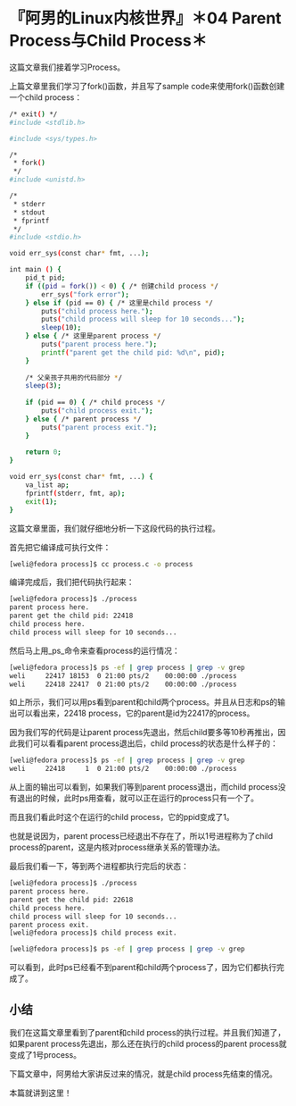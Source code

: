 # 『阿男的Linux内核世界』＊04 Parent Process与Child Process＊

这篇文章我们接着学习Process。

上篇文章里我们学习了fork()函数，并且写了sample code来使用fork()函数创建一个child process：

```bash
/* exit() */
#include <stdlib.h>

#include <sys/types.h>

/*
 * fork()
 */
#include <unistd.h>

/* 
 * stderr
 * stdout
 * fprintf
 */
#include <stdio.h>

void err_sys(const char* fmt, ...);

int main () {
	pid_t pid;
	if ((pid = fork()) < 0) { /* 创建child process */
		err_sys("fork error");
	} else if (pid == 0) { /* 这里是child process */
		puts("child process here."); 
		puts("child process will sleep for 10 seconds...");
		sleep(10);
	} else { /* 这里是parent process */
		puts("parent process here.");
		printf("parent get the child pid: %d\n", pid);
	}
	
	/* 父亲孩子共用的代码部分 */
	sleep(3);
	
	if (pid == 0) { /* child process */
		puts("child process exit.");
	} else { /* parent process */
		puts("parent process exit.");
	}
	
	return 0;
}

void err_sys(const char* fmt, ...) {
	va_list ap;
	fprintf(stderr, fmt, ap);
	exit(1);
}
```

这篇文章里面，我们就仔细地分析一下这段代码的执行过程。

首先把它编译成可执行文件：

```bash
[weli@fedora process]$ cc process.c -o process
```

编译完成后，我们把代码执行起来：

```bash
[weli@fedora process]$ ./process 
parent process here.
parent get the child pid: 22418
child process here.
child process will sleep for 10 seconds...
```

然后马上用_ps_命令来查看process的运行情况：

```bash
[weli@fedora process]$ ps -ef | grep process | grep -v grep
weli     22417 18153  0 21:00 pts/2    00:00:00 ./process
weli     22418 22417  0 21:00 pts/2    00:00:00 ./process
```

如上所示，我们可以用ps看到parent和child两个process。并且从日志和ps的输出可以看出来，22418 process，它的parent是id为22417的process。

因为我们写的代码是让parent process先退出，然后child要多等10秒再推出，因此我们可以看看parent process退出后，child process的状态是什么样子的：

```bash
[weli@fedora process]$ ps -ef | grep process | grep -v grep
weli     22418     1  0 21:00 pts/2    00:00:00 ./process
```

从上面的输出可以看到，如果我们等到parent process退出，而child process没有退出的时候，此时ps用查看，就可以正在运行的process只有一个了。

而且我们看此时这个在运行的child process，它的ppid变成了1。

也就是说因为，parent process已经退出不存在了，所以1号进程称为了child process的parent，这是内核对process继承关系的管理办法。

最后我们看一下，等到两个进程都执行完后的状态：

```bash
[weli@fedora process]$ ./process 
parent process here.
parent get the child pid: 22618
child process here.
child process will sleep for 10 seconds...
parent process exit.
[weli@fedora process]$ child process exit.
```

```bash
[weli@fedora process]$ ps -ef | grep process | grep -v grep
```

可以看到，此时ps已经看不到parent和child两个process了，因为它们都执行完成了。

## 小结

我们在这篇文章里看到了parent和child process的执行过程。并且我们知道了，如果parent process先退出，那么还在执行的child process的parent process就变成了1号process。

下篇文章中，阿男给大家讲反过来的情况，就是child process先结束的情况。

本篇就讲到这里！